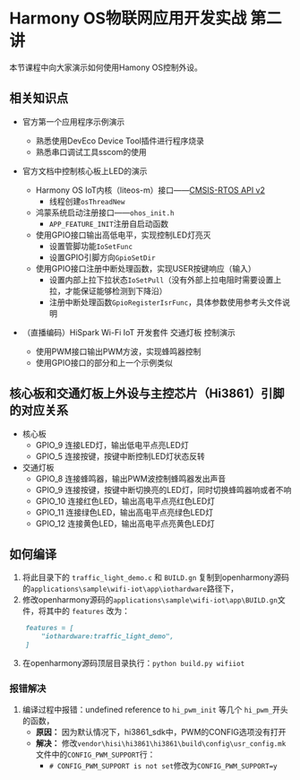 # Harmony OS物联网应用开发实战 第二讲

本节课程中向大家演示如何使用Hamony OS控制外设。



## 相关知识点

* 官方第一个应用程序示例演示
  * 熟悉使用DevEco Device Tool插件进行程序烧录
  * 熟悉串口调试工具sscom的使用

* 官方文档中控制核心板上LED的演示
	* Harmony OS IoT内核（liteos-m）接口——[CMSIS-RTOS API v2](https://arm-software.github.io/CMSIS_5/RTOS2/html/rtos_api2.html)
	  * 线程创建`osThreadNew`
	* 鸿蒙系统启动注册接口——`ohos_init.h`
	  * `APP_FEATURE_INIT`注册自启动函数
	* 使用GPIO接口输出高低电平，实现控制LED灯亮灭
	  * 设置管脚功能`IoSetFunc`
	  * 设置GPIO引脚方向`GpioSetDir`
	* 使用GPIO接口注册中断处理函数，实现USER按键响应（输入）
	  * 设置内部上拉下拉状态`IoSetPull`（没有外部上拉电阻时需要设置上拉，才能保证能够检测到下降沿）
	  * 注册中断处理函数`GpioRegisterIsrFunc`，具体参数使用参考头文件说明
* （直播编码）HiSpark Wi-Fi IoT 开发套件 交通灯板 控制演示
	* 使用PWM接口输出PWM方波，实现蜂鸣器控制
	* 使用GPIO接口的部分和上一个示例类似



## 核心板和交通灯板上外设与主控芯片（Hi3861）引脚的对应关系

* 核心板
  * GPIO_9 连接LED灯，输出低电平点亮LED灯
  * GPIO_5 连接按键，按键中断控制LED灯状态反转
* 交通灯板
  * GPIO_8 连接蜂鸣器，输出PWM波控制蜂鸣器发出声音
  * GPIO_9 连接按键，按键中断切换亮的LED灯，同时切换蜂鸣器响或者不响
  * GPIO_10 连接红色LED，输出高电平点亮红色LED灯
  * GPIO_11 连接绿色LED，输出高电平点亮绿色LED灯
  * GPIO_12 连接黄色LED，输出高电平点亮黄色LED灯



## 如何编译

1. 将此目录下的 `traffic_light_demo.c` 和 `BUILD.gn` 复制到openharmony源码的`applications\sample\wifi-iot\app\iothardware`路径下，
2. 修改openharmony源码的`applications\sample\wifi-iot\app\BUILD.gn`文件，将其中的 `features` 改为：
```md
    features = [
        "iothardware:traffic_light_demo",
    ]
```
3. 在openharmony源码顶层目录执行：`python build.py wifiiot`

### 报错解决

1. 编译过程中报错：undefined reference to `hi_pwm_init` 等几个 `hi_pwm_`开头的函数，
	* **原因：** 因为默认情况下，hi3861_sdk中，PWM的CONFIG选项没有打开
	* **解决：** 修改`vendor\hisi\hi3861\hi3861\build\config\usr_config.mk`文件中的`CONFIG_PWM_SUPPORT`行：
	  * `# CONFIG_PWM_SUPPORT is not set`修改为`CONFIG_PWM_SUPPORT=y`



